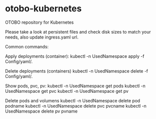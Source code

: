 # otobo-kubernetes
OTOBO repository for Kubernetes

Please take a look at persistent files and check disk sizes
to match your needs, also update ingress.yaml url.

Common commands:

Apply deployments (container):
kubectl -n UsedNamespace apply -f Config/yaml/. 

Delete deployments (containers)
kubectl -n UsedNamespace delete -f Config/yaml/. 

Show pods, pvc, pv:
kubectl -n UsedNamespace get pods
kubectl -n UsedNamespace get pvc
kubectl -n UsedNamespace get pv

Delete pods and volumens
kubectl -n UsedNamespace delete pod podname
kubectl -n UsedNamespace delete pvc pvcname
kubectl -n UsedNamespace delete pv pvname
